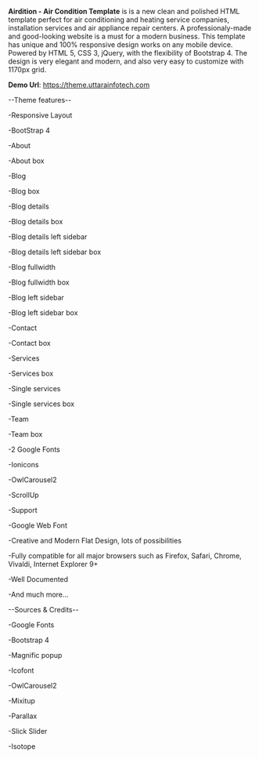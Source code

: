 **Airdition - Air Condition Template** is is a new clean and polished HTML template perfect for air conditioning and heating service companies, installation services and air appliance repair centers. A professionaly-made and good-looking website is a must for a modern business. This template has unique and 100% responsive design works on any mobile device. Powered by HTML 5, CSS 3, jQuery, with the flexibility of Bootstrap 4. The design is very elegant and modern, and also very easy to customize with 1170px grid.

**Demo Url**: https://theme.uttarainfotech.com

--Theme features--

-Responsive Layout

-BootStrap 4

-About

-About box

-Blog

-Blog box

-Blog details

-Blog details box

-Blog details left sidebar

-Blog details left sidebar box

-Blog fullwidth

-Blog fullwidth box

-Blog left sidebar

-Blog left sidebar box

-Contact

-Contact box

-Services

-Services box

-Single services

-Single services box

-Team

-Team box

-2 Google Fonts

-Ionicons

-OwlCarousel2

-ScrollUp

-Support

-Google Web Font

-Creative and Modern Flat Design, lots of possibilities

-Fully compatible for all major browsers such as Firefox, Safari, Chrome, Vivaldi, Internet Explorer 9+

-Well Documented

-And much more…

--Sources & Credits--

-Google Fonts

-Bootstrap 4

-Magnific popup

-Icofont

-OwlCarousel2

-Mixitup

-Parallax

-Slick Slider

-Isotope
